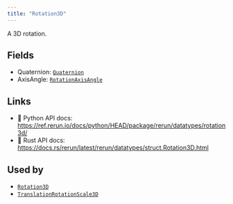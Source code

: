 ```yaml
---
title: "Rotation3D"
---
```


A 3D rotation.

## Fields

* Quaternion: [`Quaternion`](../datatypes/quaternion.md)
* AxisAngle: [`RotationAxisAngle`](../datatypes/rotation_axis_angle.md)

## Links
 * 🐍 Python API docs: https://ref.rerun.io/docs/python/HEAD/package/rerun/datatypes/rotation3d/
 * 🦀 Rust API docs: https://docs.rs/rerun/latest/rerun/datatypes/struct.Rotation3D.html


## Used by

* [`Rotation3D`](../components/rotation3d.md)
* [`TranslationRotationScale3D`](../datatypes/translation_rotation_scale3d.md)
